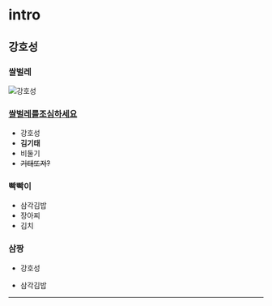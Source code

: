 # intro
## 강호성
### 쌀벌레 
![강호성](http://cfile22.uf.tistory.com/image/2119DA4056001CC62CFAE1) 
### [쌀벌레를](https://youtu.be/zhMtIXhls_8)[조심하세요](https://youtu.be/yomnddlkcYA)
* 강호성
* **김기태**
* 비둘기
* ~~기태또져?~~
### 빡빡이
- 삼각김밥
- 장아찌
- 김치
### 삼짱
+ 강호성
* 삼각김밥
<hr/>
